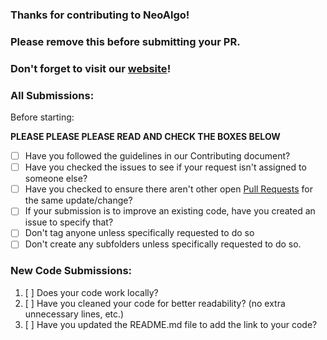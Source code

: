 ### Thanks for contributing to NeoAlgo!
### Please remove this before submitting your PR.
### Don't forget to visit our [website](http://www.tesseractcoding.tech)!
### All Submissions:

Before starting:

__PLEASE PLEASE PLEASE READ AND CHECK THE BOXES BELOW__

* [ ] Have you followed the guidelines in our Contributing document?
* [ ] Have you checked the issues to see if your request isn't assigned to someone else?
* [ ] Have you checked to ensure there aren't other open [Pull Requests](../../../pulls) for the same update/change?
* [ ] If your submission is to improve an existing code, have you created an issue to specify that?
* [ ] Don't tag anyone unless specifically requested to do so
* [ ] Don't create any subfolders unless specifically requested to do so.

### New Code Submissions:

1. [ ] Does your code work locally?
2. [ ] Have you cleaned your code for better readability? (no extra unnecessary lines, etc.)
3. [ ] Have you updated the README.md file to add the link to your code?

